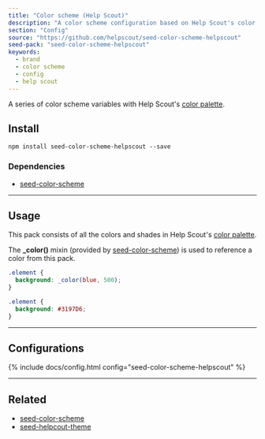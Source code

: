```yaml
---
title: "Color scheme (Help Scout)"
description: "A color scheme configuration based on Help Scout's color palette."
section: "Config"
source: "https://github.com/helpscout/seed-color-scheme-helpscout"
seed-pack: "seed-color-scheme-helpscout"
keywords:
  - brand
  - color scheme
  - config
  - help scout
---
```


A series of color scheme variables with Help&nbsp;Scout's [color palette](http://style.helpscout.com/brand/color/).


## Install

```
npm install seed-color-scheme-helpscout --save
```


### Dependencies

* [seed-color-scheme](/seed/packs/seed-color-scheme)


---


## Usage

This pack consists of all the colors and shades in Help&nbsp;Scout's [color palette](http://style.helpscout.com/brand/color/).

The **_color()** mixin (provided by [seed-color-scheme](/seed/packs/seed-color-scheme)) is used to reference a color from this pack.

```example.scss
.element {
  background: _color(blue, 500);
}
```

```example.css
.element {
  background: #3197D6;
}
```



---



## Configurations


{% include docs/config.html config="seed-color-scheme-helpscout" %}



---



## Related

* [seed-color-scheme](/seed/packs/seed-color-scheme)
* [seed-helpcout-theme](/seed/packs/seed-helpscout-theme)
